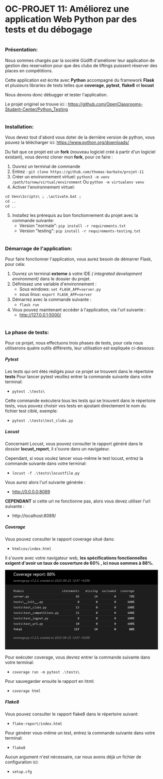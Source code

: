 # OC-PROJET 11: Améliorez une application Web Python par des tests et du débogage
#
### Présentation:
Nous sommes chargés par la société Güdlft d'améliorer leur application de gestion des reservation
pour que des clubs de liftings puissent réserver des places en compétitions.

Cette application est écrite avec **Python** accompagné du framework **Flask** et plusieurs libraries de tests
telles que **coverage**, **pytest**, **flake8** et **locust**

Nous devons donc débugger et tester l'application.

Le projet originel se trouve ici : https://github.com/OpenClassrooms-Student-Center/Python_Testing
#
### Installation:
Vous devez tout d'abord vous doter de la dernière version de python, vous pouvez la télécharger ici:
https://www.python.org/downloads/

Du fait que ce projet est un **fork** (nouveau logiciel créé à partir d'un logiciel existant), 
vous devrez cloner mon **fork**, pour ce faire : 
1. Ouvrez un terminal de commande
2. Entrez : ``git clone https://github.com/thomas-barbato/projet-11``
3. Créer un environnement virtuel:
`python3 -m venv /path/to/new/virtual/environment`
 Ou `python -m virtualenv venv`
4. Activer l'environnement virtuel:
```
cd Venv\Scripts\ ; .\activate.bat ;
cd .. 
cd ..
```
5. Installez les prérequis au bon fonctionnement du projet avec la commande suivante:
   - Version "normale": ``pip install -r requirements.txt``
   - Version "testing": ``pip install -r requirements-testing.txt``
#
### Démarrage de l'application:
Pour faire fonctionner l'application, vous aurez besoin de démarrer Flask, pour cela:
1. Ouvrez un terminal **externe** à votre IDE *( integrated development environment)*
dans le dossier du projet.
2. Définissez une variable d'environnement :
    - Sous windows: ``set FLASK_APP=server.py``
    - sous linux: ``export FLASK_APP=server``
3. Démarrez avec la commande suivante :
    - ``flask run``
4. Vous pouvez maintenant accéder à l'application, via l'url suivante :
    - http://127.0.0.1:5000/
#
### La phase de tests:
Pour ce projet, nous effectuons trois phases de tests, pour cela nous utiliserons quatre
outils différents, leur utilisation est expliquée ci-dessous:

##### *Pytest*
Les tests qui ont étés rédigés pour ce projet se trouvent dans le répertoire **tests**
Pour lancer pytest veuillez entrer la commande suivante dans votre terminal:

- `pytest .\tests\`

Cette commande exécutera tous les tests qui se trouvent dans le répertoire tests, vous pouvez
choisir vos tests en ajoutant directement le nom du fichier test ciblé, exemple:
- ``pytest .\tests\test_clubs.py``

##### *Locust*

Concernant Locust, vous pouvez consulter le rapport généré dans le dossier **locust_report**, 
il s'ouvre dans un navigateur.

Cependant, si vous voulez lancer vous-même le test locust, entrez la commande suivante dans votre terminal:

- ``locust -f .\tests\locustfile.py``

Vous aurez alors l'url suivante générée : 
 - http://0.0.0.0:8089

**CEPENDANT** si cette url ne fonctionne pas, alors vous devez utiliser l'url suivante : 
 - http://localhost:8089/

##### *Coverage*

Vous pouvez consulter le rapport coverage situé dans:
- ``htmlcov/index.html``

Il s'ouvre avec votre navigateur web, **les spécifications fonctionnelles exigent d'avoir un taux
de couverture de 60% , ici nous sommes à 88%.**

!["Résultats de coverage en image"](coverage_results.PNG)

Pour exécuter coverage, vous devrez entrer la commande suivante dans votre terminal:
- ``coverage run -m pytest .\tests\``

Pour sauvegarder ensuite le rapport en html:
- ``coverage html``

##### *Flake8*

Vous pouvez consulter le rapport flake8 dans le répertoire suivant:
- ``flake-report/index.html``

Pour générer vous-même un test, entrez la commande suivante dans votre terminal:
- ``flake8``

Aucun argument n'est nécessaire, car nous avons déjà un fichier de configuration ici:
- ``setup.cfg``
